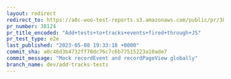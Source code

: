 ```yaml
---
layout: redirect
redirect_to: https://a8c-woo-test-reports.s3.amazonaws.com/public/pr/38124/e2e/index.html
pr_number: 38124
pr_title_encoded: "Add+tests+to+tracks+events+fired+through+JS"
pr_test_type: e2e
last_published: "2023-05-08 19:33:18 +0000"
commit_sha: a0c46d3b4732ff70dc76c7c6b77515223a10ade7
commit_message: "Mock recordEvent and recordPageView globally"
branch_name: dev/add-tracks-tests
---
```


